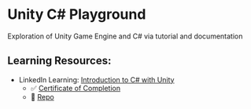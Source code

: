 # Unity C# Playground

Exploration of Unity Game Engine and C# via tutorial and documentation

## Learning Resources:

- LinkedIn Learning: [Introduction to C# with Unity](https://www.linkedin.com/learning-login/share?forceAccount=false&redirect=https%3A%2F%2Fwww.linkedin.com%2Flearning%2Fintroduction-to-c-sharp-with-unity%3Ftrk%3Dshare_ent_url%26shareId%3DF2DsYqcQT1GgQXDUPfFQzg%253D%253D)
  - ✅ [Certificate of Completion](https://www.linkedin.com/learning/certificates/996596999217b018262f2a1d6eb141774deaf90b88c22aeed56c6b3b973d53fb)
  - 🧠 [Repo](/cubes/)
